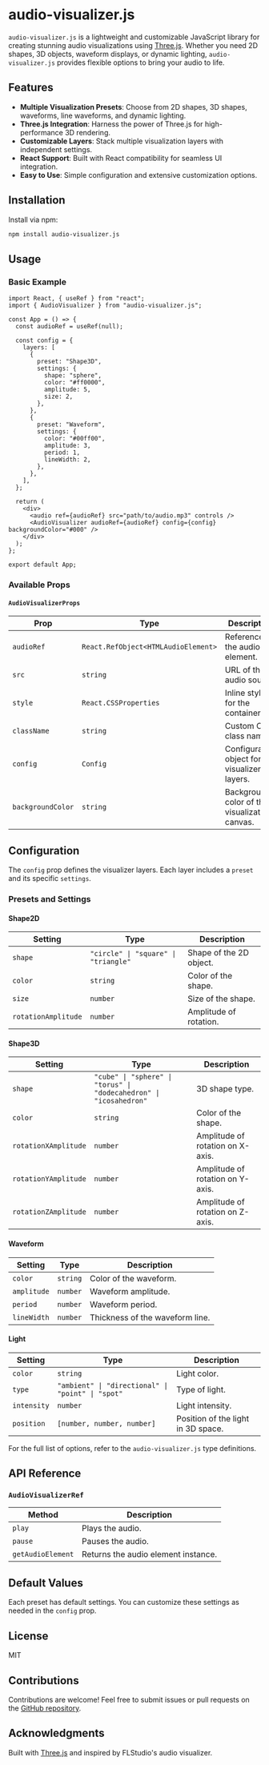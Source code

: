 # audio-visualizer.js

`audio-visualizer.js` is a lightweight and customizable JavaScript library for creating stunning audio visualizations using [Three.js](https://threejs.org/). Whether you need 2D shapes, 3D objects, waveform displays, or dynamic lighting, `audio-visualizer.js` provides flexible options to bring your audio to life.

## Features

- **Multiple Visualization Presets**: Choose from 2D shapes, 3D shapes, waveforms, line waveforms, and dynamic lighting.
- **Three.js Integration**: Harness the power of Three.js for high-performance 3D rendering.
- **Customizable Layers**: Stack multiple visualization layers with independent settings.
- **React Support**: Built with React compatibility for seamless UI integration.
- **Easy to Use**: Simple configuration and extensive customization options.

## Installation

Install via npm:

```bash
npm install audio-visualizer.js
```

## Usage

### Basic Example

```tsx
import React, { useRef } from "react";
import { AudioVisualizer } from "audio-visualizer.js";

const App = () => {
  const audioRef = useRef(null);

  const config = {
    layers: [
      {
        preset: "Shape3D",
        settings: {
          shape: "sphere",
          color: "#ff0000",
          amplitude: 5,
          size: 2,
        },
      },
      {
        preset: "Waveform",
        settings: {
          color: "#00ff00",
          amplitude: 3,
          period: 1,
          lineWidth: 2,
        },
      },
    ],
  };

  return (
    <div>
      <audio ref={audioRef} src="path/to/audio.mp3" controls />
      <AudioVisualizer audioRef={audioRef} config={config} backgroundColor="#000" />
    </div>
  );
};

export default App;
```

### Available Props

#### `AudioVisualizerProps`
| Prop              | Type                          | Description                                        |
|-------------------|-------------------------------|----------------------------------------------------|
| `audioRef`        | `React.RefObject<HTMLAudioElement>` | Reference to the audio element.                   |
| `src`             | `string`                     | URL of the audio source.                          |
| `style`           | `React.CSSProperties`        | Inline styles for the container.                  |
| `className`       | `string`                     | Custom CSS class name.                            |
| `config`          | `Config`                     | Configuration object for visualizer layers.        |
| `backgroundColor` | `string`                     | Background color of the visualization canvas.      |

## Configuration

The `config` prop defines the visualizer layers. Each layer includes a `preset` and its specific `settings`.

### Presets and Settings

#### **Shape2D**
| Setting            | Type     | Description                        |
|--------------------|----------|------------------------------------|
| `shape`            | `"circle" \| "square" \| "triangle"` | Shape of the 2D object.             |
| `color`            | `string` | Color of the shape.                |
| `size`             | `number` | Size of the shape.                 |
| `rotationAmplitude`             | `number` | Amplitude of rotation.                 |

#### **Shape3D**
| Setting             | Type                | Description                       |
|---------------------|---------------------|-----------------------------------|
| `shape`             | `"cube" \| "sphere" \| "torus" \| "dodecahedron" \| "icosahedron"` | 3D shape type.       |
| `color`             | `string`           | Color of the shape.               |
| `rotationXAmplitude`| `number`           | Amplitude of rotation on X-axis.  |
| `rotationYAmplitude`| `number`           | Amplitude of rotation on Y-axis.  |
| `rotationZAmplitude`| `number`           | Amplitude of rotation on Z-axis.  |

#### **Waveform**
| Setting      | Type     | Description                        |
|--------------|----------|------------------------------------|
| `color`      | `string` | Color of the waveform.             |
| `amplitude`  | `number` | Waveform amplitude.                |
| `period`     | `number` | Waveform period.                   |
| `lineWidth`  | `number` | Thickness of the waveform line.    |

#### **Light**
| Setting     | Type                                     | Description                          |
|-------------|------------------------------------------|--------------------------------------|
| `color`     | `string`                                | Light color.                         |
| `type`      | `"ambient" \| "directional" \| "point" \| "spot"` | Type of light.                      |
| `intensity` | `number`                                | Light intensity.                     |
| `position`  | `[number, number, number]`              | Position of the light in 3D space.   |

For the full list of options, refer to the `audio-visualizer.js` type definitions.

## API Reference

### `AudioVisualizerRef`

| Method           | Description                                    |
|------------------|------------------------------------------------|
| `play`           | Plays the audio.                              |
| `pause`          | Pauses the audio.                             |
| `getAudioElement`| Returns the audio element instance.            |

## Default Values

Each preset has default settings. You can customize these settings as needed in the `config` prop.

## License

MIT

## Contributions

Contributions are welcome! Feel free to submit issues or pull requests on the [GitHub repository](https://github.com/your-repo/audio-visualizer.js).

## Acknowledgments

Built with [Three.js](https://threejs.org/) and inspired by FLStudio's audio visualizer.

